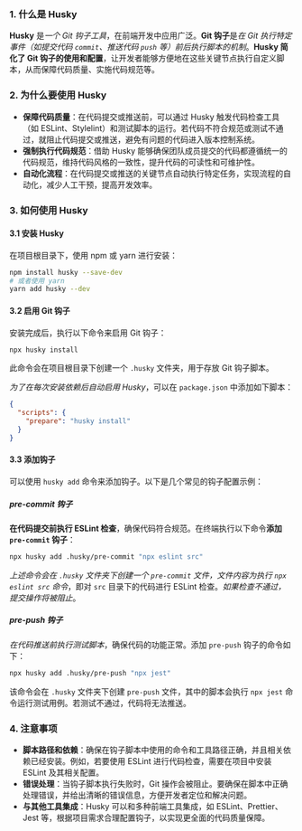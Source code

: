 ### 1. 什么是 Husky

**Husky** 是*一个 Git 钩子工具*，在前端开发中应用广泛。**Git 钩子**是*在 Git 执行特定事件（如提交代码 `commit`、推送代码 `push` 等）前后执行脚本的机制*。**Husky 简化了 Git 钩子的使用和配置**，让开发者能够方便地在这些关键节点执行自定义脚本，从而保障代码质量、实施代码规范等。

### 2. 为什么要使用 Husky

- **保障代码质量**：在代码提交或推送前，可以通过 Husky 触发代码检查工具（如 ESLint、Stylelint）和测试脚本的运行。若代码不符合规范或测试不通过，就阻止代码提交或推送，避免有问题的代码进入版本控制系统。
- **强制执行代码规范**：借助 Husky 能够确保团队成员提交的代码都遵循统一的代码规范，维持代码风格的一致性，提升代码的可读性和可维护性。
- **自动化流程**：在代码提交或推送的关键节点自动执行特定任务，实现流程的自动化，减少人工干预，提高开发效率。

### 3. 如何使用 Husky

#### 3.1 安装 Husky

在项目根目录下，使用 npm 或 yarn 进行安装：

```bash
npm install husky --save-dev
# 或者使用 yarn
yarn add husky --dev
```

#### 3.2 启用 Git 钩子

安装完成后，执行以下命令来启用 Git 钩子：

```bash
npx husky install
```

此命令会在项目根目录下创建一个 `.husky` 文件夹，用于存放 Git 钩子脚本。

*为了在每次安装依赖后自动启用 Husky*，可以在 `package.json` 中添加如下脚本：

```json
{
  "scripts": {
    "prepare": "husky install"
  }
}
```

#### 3.3 添加钩子

可以使用 `husky add` 命令来添加钩子。以下是几个常见的钩子配置示例：

##### pre-commit 钩子

**在代码提交前执行 ESLint 检查**，确保代码符合规范。在终端执行以下命令**添加 `pre-commit` 钩子**：

```bash
npx husky add .husky/pre-commit "npx eslint src"
```

*上述命令会在 `.husky` 文件夹下创建一个 `pre-commit` 文件，文件内容为执行 `npx eslint src` 命令*，即对 `src` 目录下的代码进行 ESLint 检查。*如果检查不通过，提交操作将被阻止*。

##### pre-push 钩子

*在代码推送前执行测试脚本*，确保代码的功能正常。添加 `pre-push` 钩子的命令如下：

```bash
npx husky add .husky/pre-push "npx jest"
```

该命令会在 `.husky` 文件夹下创建 `pre-push` 文件，其中的脚本会执行 `npx jest` 命令运行测试用例。若测试不通过，代码将无法推送。

### 4. 注意事项

- **脚本路径和依赖**：确保在钩子脚本中使用的命令和工具路径正确，并且相关依赖已经安装。例如，若要使用 ESLint 进行代码检查，需要在项目中安装 ESLint 及其相关配置。
- **错误处理**：当钩子脚本执行失败时，Git 操作会被阻止。要确保在脚本中正确处理错误，并给出清晰的错误信息，方便开发者定位和解决问题。
- **与其他工具集成**：Husky 可以和多种前端工具集成，如 ESLint、Prettier、Jest 等，根据项目需求合理配置钩子，以实现更全面的代码质量保障。
